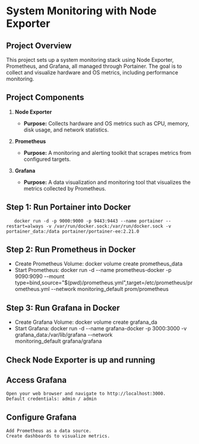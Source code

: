 # System Monitoring with Node Exporter


## Project Overview

This project sets up a system monitoring stack using Node Exporter, Prometheus, and Grafana, all managed through Portainer. The goal is to collect and visualize hardware and OS metrics, including performance monitoring.

## Project Components
1. **Node Exporter**
    - **Purpose:** Collects hardware and OS metrics such as CPU, memory, disk usage, and network statistics.

2. **Prometheus**
    - **Purpose:** A monitoring and alerting toolkit that scrapes metrics from configured targets.
    
3. **Grafana**
    - **Purpose:** A data visualization and monitoring tool that visualizes the metrics collected by Prometheus.

## Step 1: Run Portainer into Docker
       docker run -d -p 9000:9000 -p 9443:9443 --name portainer --restart=always -v /var/run/docker.sock:/var/run/docker.sock -v portainer_data:/data portainer/portainer-ee:2.21.0


## Step 2: Run Prometheus in Docker
 - Create Prometheus Volume:
        docker volume create prometheus_data
 - Start Prometheus:
         docker run -d --name prometheus-docker -p 9090:9090   --mount type=bind,source="$(pwd)/prometheus.yml",target=/etc/prometheus/prometheus.yml  --network monitoring_default prom/prometheus

## Step 3: Run Grafana in Docker
 - Create Grafana Volume:
         docker volume create grafana_da
 -  Start Grafana:
        docker run -d --name grafana-docker -p 3000:3000 -v grafana_data:/var/lib/grafana --network monitoring_default grafana/grafana

## Check Node Exporter is up and running 

## Access Grafana
    Open your web browser and navigate to http://localhost:3000.
    Default credentials: admin / admin

## Configure Grafana
    Add Prometheus as a data source.
    Create dashboards to visualize metrics.





    